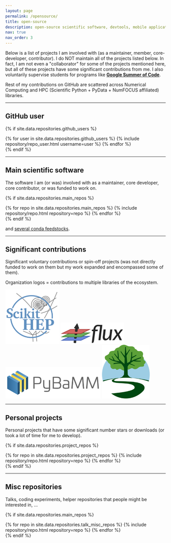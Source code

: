 ```yaml
---
layout: page
permalink: /opensource/
title: open-source
description: open-source scientific software, devtools, mobile applications, ...
nav: true
nav_order: 3
---
```


<!-- I primarily contribute (or contributed) to (and in some cases maintain) **[PyBaMM ecosystem](https://github.com/pybamm-team/){:target="_blank"}**, **[Scikit-HEP/vector](https://github.com/scikit-hep/vector){:target="_blank"}** (and **[some surrounding packages](https://github.com/scikit-hep){:target="_blank"}**), **[Flux.jl](https://github.com/FluxML/Flux.jl){:target="_blank"}** (and **[some surrounding packages](https://github.com/FluxML){:target="_blank"}**), **[agda-stdlib](https://github.com/agda/agda-stdlib){:target="_blank}**, **[removestar](https://github.com/asmeurer/removestar){:target="_blank}**, and **[osl-incubator/scicookie](https://github.com/osl-incubator/scicookie){:target="_blank}**. My minor (or semi-major?) contributions are scattered all across GitHub (from the **[Scikit-HEP](https://github.com/scikit-hep/){:target="_blank"}** and **[Scientific Python](https://github.com/scientific-python/){:target="_blank"}** ecosystems to **[Zarr](https://github.com/zarr-developers/zarr-python){:target="_blank"}** and **[DeepXDE](https://github.com/lululxvi/deepxde){:target="_blank"}**).  -->

Below is a list of projects I am involved with (as a maintainer, member, core-developer, contributor). I do NOT maintain all of the projects listed below. In fact, I am not even a "collaborator" for some of the projects mentioned here, but all of these projects have some significant contributions from me. I also voluntarily supervise students for programs like **[Google Summer of Code](https://summerofcode.withgoogle.com)**.

Rest of my contributions on GitHub are scattered across Numerical Computing and HPC (Scientific Python + PyData + NumFOCUS affiliated) libraries.

---

## GitHub user

{% if site.data.repositories.github_users %}
<div class="repositories d-flex flex-wrap flex-md-row flex-column justify-content-center align-items-center">
  {% for user in site.data.repositories.github_users %}
    {% include repository/repo_user.html username=user %}
  {% endfor %}
</div>
{% endif %}

---

## Main scientific software

The software I am (or was) involved with as a maintainer, core developer, core contributor, or was funded to work on.

{% if site.data.repositories.main_repos %}
<div class="repositories d-flex flex-wrap flex-md-row flex-column justify-content-around align-items-center">
  {% for repo in site.data.repositories.main_repos %}
    {% include repository/repo.html repository=repo %}
  {% endfor %}
</div>
{% endif %}

<br>

and [several conda feedstocks](https://github.com/orgs/conda-forge/teams?query=@Saransh-cpp).

---

## Significant contributions

Significant voluntary contributions or spin-off projects (was not directly funded to work on them but my work expanded and encompassed some of them).

Organization logos = contributions to multiple libraries of the ecosystem.

<div class="repositories d-flex flex-wrap flex-md-row flex-column justify-content-around align-items-center">
    <a href="https://github.com/scikit-hep/" target="_blank"><img src="/assets/img/scikit-hep-logo.png" style="width: 170px"/></a>
    <a href="https://github.com/FluxML/" target="_blank"><img src="/assets/img/flux-logo.png" style="width: 200px"/></a>
    <a href="https://github.com/pybamm-team/" target="_blank"><img src="/assets/img/pybamm-logo.png" style="width: 300px"/></a>
    <a href="https://github.com/scientific-python/" target="_blank"><img src="/assets/img/scientific-python-logo.svg" style="width: 150px"/></a>
</div>

<!-- {% if site.data.repositories.significant_repos %}
<div class="repositories d-flex flex-wrap flex-md-row flex-column justify-content-around align-items-center">
  {% for repo in site.data.repositories.significant_repos %}
    {% include repository/repo.html repository=repo %}
  {% endfor %}
</div>
{% endif %} -->

---

<!-- ## Small but nice contributions

Small contributions (not a spam spelling fix in README) that I did spend some time on.

{% if site.data.repositories.small_repos %}
<div class="repositories d-flex flex-wrap flex-md-row flex-column justify-content-around align-items-center">
  {% for repo in site.data.repositories.small_repos %}
    {% include repository/repo.html repository=repo %}
  {% endfor %}
</div>
{% endif %}

---  -->

## Personal projects

Personal projects that have some significant number stars or downloads (or took a lot of time for me to develop).

{% if site.data.repositories.project_repos %}
<div class="repositories d-flex flex-wrap flex-md-row flex-column justify-content-around align-items-center">
  {% for repo in site.data.repositories.project_repos %}
    {% include repository/repo.html repository=repo %}
  {% endfor %}
</div>
{% endif %}

---

## Misc repositories

Talks, coding experiments, helper repositories that people might be interested in, ...

{% if site.data.repositories.main_repos %}
<div class="repositories d-flex flex-wrap flex-md-row flex-column justify-content-around align-items-center">
  {% for repo in site.data.repositories.talk_misc_repos %}
    {% include repository/repo.html repository=repo %}
  {% endfor %}
</div>
{% endif %}
